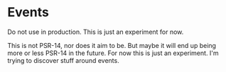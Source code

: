 Events
======

Do not use in production. This is just an experiment for now.

This is not PSR-14, nor does it aim to be. But maybe it will end up being more or less PSR-14 in the future.
For now this is just an experiment. I'm trying to discover stuff around events. 